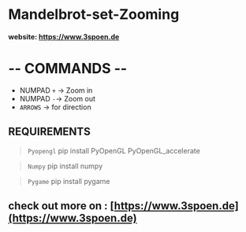 # Mandelbrot-set-Zooming
#### website: https://www.3spoen.de

# -- COMMANDS --
- NUMPAD `+` -> Zoom in
- NUMPAD `-`-> Zoom out
- `ARROWS` -> for direction


## REQUIREMENTS
> `Pyopengl` pip install PyOpenGL PyOpenGL_accelerate
 
> `Numpy` pip install numpy

> `Pygame` pip install pygame
  

## check out more on : [https://www.3spoen.de](https://www.3spoen.de)
